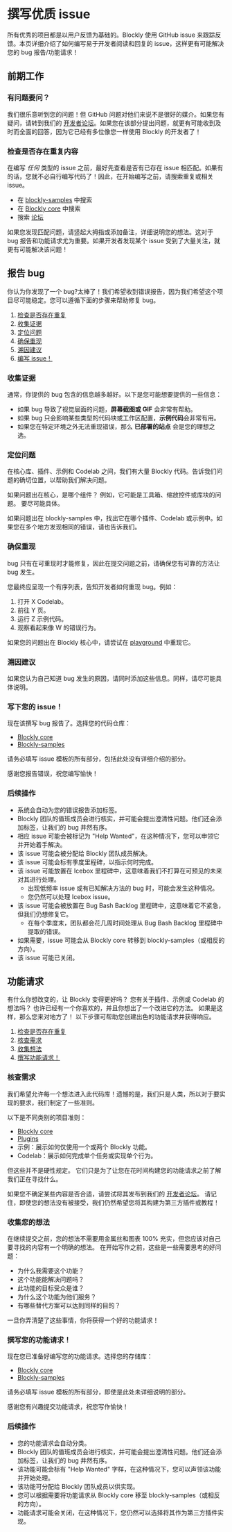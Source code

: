 # 撰写优质 issue

所有优秀的项目都是以用户反馈为基础的。Blockly 使用 GitHub issue 来跟踪反馈。本页详细介绍了如何编写易于开发者阅读和回复的 issue，这样更有可能解决您的 bug 报告/功能请求！

## 前期工作

### 有问题要问？

我们很乐意听到您的问题！但 GitHub 问题对他们来说不是很好的媒介。如果您有疑问，请转到我们的 [开发者论坛](https://groups.google.com/forum/?hl=zh-cn#!forum/blockly)。如果您在该部分提出问题，就更有可能收到及时而全面的回答，因为它已经有多位像您一样使用 Blockly 的开发者了！

### 检查是否存在重复内容

在编写 _任何_ 类型的 issue 之前，最好先查看是否有已存在 issue 相匹配。如果有的话，您就不必自行编写代码了！因此，在开始编写之前，请搜索重复或相关 issue。

- 在 [blockly-samples](https://github.com/google/blockly-samples/issues?q=is%3Aissue+mySearchHere) 中搜索
- 在 [Blockly core](https://github.com/google/blockly/issues?q=is%3Aissue+mySearchHere) 中搜索
- 搜索 [论坛](https://groups.google.com/g/blockly/search?q=mySearchHere&hl=zh-cn)

如果您发现匹配问题，请竖起大拇指或添加备注，详细说明您的想法。这对于 bug 报告和功能请求尤为重要。如果开发者发现某个 issue 受到了大量关注，就更有可能解决该问题！

## 报告 bug

你认为你发现了一个 bug?太棒了！我们希望收到错误报告，因为我们希望这个项目尽可能稳定。您可以遵循下面的步骤来帮助修复 bug。

1. [检查是否存在重复](#检查是否存在重复内容)
2. [收集证据](#收集证据)
3. [定位问题](#定位问题)
4. [确保重现](#确保重现)
5. [溯因建议](#溯因建议)
6. [编写 issue！](#写下您的问题)

### 收集证据

通常，你提供的 bug 包含的信息越多越好。以下是您可能想要提供的一些信息：

- 如果 bug 导致了视觉层面的问题，**屏幕截图或 GIF** 会非常有帮助。
- 如果 bug 只会影响某些类型的代码块或工作区配置，**示例代码**会非常有用。
- 如果您在特定环境之外无法重现错误，那么 **已部署的站点** 会是您的理想之选。

### 定位问题

在核心库、插件、示例和 Codelab 之间，我们有大量 Blockly 代码。告诉我们问题的确切位置，以帮助我们解决问题。

如果问题出在核心，是哪个组件？ 例如，它可能是工具箱、缩放控件或库块的问题。 要尽可能具体。

如果问题出在 blockly-samples 中，找出它在哪个插件、Codelab 或示例中。如果您在多个地方发现相同的错误，请也告诉我们。

### 确保重现

bug 只有在可重现时才能修复，因此在提交问题之前，请确保您有可靠的方法让 bug 发生。

您最终应呈现一个有序列表，告知开发者如何重现 bug。例如：

1. 打开 X Codelab。
2. 前往 Y 页。
3. 运行 Z 示例代码。
4. 观察看起来像 W 的错误行为。

如果您的问题出在 Blockly 核心中，请尝试在 [playground](https://blockly-demo.appspot.com/static/tests/playground.html) 中重现它。

### 溯因建议

如果您认为自己知道 bug 发生的原因，请同时添加这些信息。同样，请尽可能具体说明。

### 写下您的 issue！

现在该撰写 bug 报告了。选择您的代码仓库：

- [Blockly core](https://github.com/google/blockly/issues/new?assignees=&labels=type%3A+bug%2C+triage&template=bug_report.md)
- [Blockly-samples](https://github.com/google/blockly-samples/issues/new?assignees=&labels=type%3A+bug%2C+triage&template=bug_report.md)

请务必填写 issue 模板的所有部分，包括此处没有详细介绍的部分。

感谢您报告错误，祝您编写愉快！

### 后续操作

- 系统会自动为您的错误报告添加标签。
- Blockly 团队的值班成员会进行核实，并可能会提出澄清性问题。他们还会添加标签，让我们的 bug 井然有序。
- 相应 issue 可能会被标记为 "Help Wanted"，在这种情况下，您可以申领它并开始着手解决。
- 该 issue 可能会被分配给 Blockly 团队成员解决。
- 该 issue 可能会标有季度里程碑，以指示何时完成。
- 该 issue 可能放置在 Icebox 里程碑中，这意味着我们不打算在可预见的未来对其进行处理。
  - 出现低频率 issue 或有已知解决方法的 bug 时，可能会发生这种情况。
  - 您仍然可以处理 Icebox issue。
- 该 issue 可能会被放置在 Bug Bash Backlog 里程碑中，这意味着它不紧急，但我们仍想修复它。
  - 在每个季度末，团队都会花几周时间处理从 Bug Bash Backlog 里程碑中提取的错误。
- 如果需要，issue 可能会从 Blockly core 转移到 blockly-samples（或相反的方向）。
- 该 issue 可能已关闭。

## 功能请求

有什么你想改变的，让 Blockly 变得更好吗？ 您有关于插件、示例或 Codelab 的想法吗？ 也许已经有一个你喜欢的，并且你想出了一个改进它的方法。 如果是这样，那么您来对地方了！ 以下步骤可帮助您创建出色的功能请求并获得响应。

1.  [检查是否存在重复](#检查是否存在重复内容)
2.  [核查需求](#核查需求)
3.  [收集想法](#收集您的想法)
4.  [撰写功能请求！](#撰写您的功能请求！)

### 核查需求

我们希望允许每一个想法进入此代码库！遗憾的是，我们只是人类，所以对于要实现的要求，我们制定了一些准则。

以下是不同类别的项目准则：

- [Blockly core](/guides/contribute.html)
- [Plugins](/guides/contribute/samples/plugin_overview.html#第一方标准)
- 示例：展示如何仅使用一个或两个 Blockly 功能。
- Codelab：展示如何完成单个任务或实现单个行为。

但这些并不是硬性规定。 它们只是为了让您在花时间构建您的功能请求之前了解我们正在寻找什么。

如果您不确定某些内容是否合适，请尝试将其发布到我们的 [开发者论坛](https://groups.google.com/forum/#!forum/blockly)。 请记住，即使您的想法没有被接受，我们仍然希望您将其构建为第三方插件或教程！

### 收集您的想法

在继续提交之前，您的想法不需要用金属丝和图表 100% 充实，但您应该对自己要寻找的内容有一个明确的想法。 在开始写作之前，这些是一些需要思考的好问题：

- 为什么我需要这个功能？
- 这个功能能解决问题吗？
- 此功能的目标受众是谁？
- 为什么这个功能为他们服务？
- 有哪些替代方案可以达到同样的目的？

一旦你弄清楚了这些事情，你将获得一个好的功能请求！

### 撰写您的功能请求！

现在您已准备好编写您的功能请求。选择您的存储库：

- [Blockly core](https://github.com/google/blockly/issues/new?assignees=&labels=type%3A+feature+request%2C+triage&template=feature_request.md)
- [Blockly-samples](https://github.com/google/blockly-samples/issues/new?assignees=&labels=type%3A+feature+request%2C+triage&template=feature_request.md)

请务必填写 issue 模板的所有部分，即使是此处未详细说明的部分。

感谢您有兴趣提交功能请求，祝您写作愉快！

### 后续操作

- 您的功能请求会自动分类。
- Blockly 团队的值班成员会进行核实，并可能会提出澄清性问题。他们还会添加标签，让我们的 bug 井然有序。
- 该功能可能会标有 "Help Wanted" 字样，在这种情况下，您可以声领该功能并开始处理。
- 该功能可分配给 Blockly 团队成员以供实现。
- 您可以根据需要将功能请求从 Blockly core 移至 blockly-samples（或相反的方向）。
- 功能请求可能会关闭，在这种情况下，您仍然可以选择将其作为第三方插件实现。
